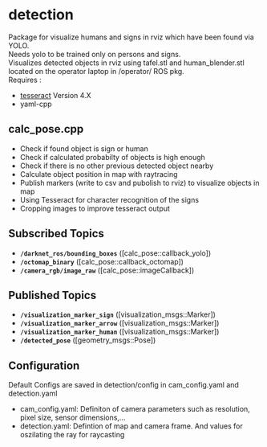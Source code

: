 # detection

Package for visualize humans and signs in rviz which have been found via YOLO.   
Needs yolo to be trained only on persons and signs.  
Visualizes detected objects in rviz using tafel.stl and human_blender.stl located on the operator laptop in /operator/ ROS pkg.   
Requires :
  - [tesseract](https://github.com/tesseract-ocr/tesseract) Version 4.X
  - yaml-cpp
 ## calc_pose.cpp
  - Check if found object is sign or human
  - Check if calculated probabilty of objects is high enough
  - Check if there is no other previous detected object nearby
  - Calculate object position in map with raytracing
  - Publish markers (write to csv and pubolish to rviz) to visualize objects in map
  - Using Tesseract for character recognition of the signs
  - Cropping images to improve tesseract output


## Subscribed Topics
* **`/darknet_ros/bounding_boxes`** ([calc_pose::callback_yolo])
* **`/octomap_binary`** ([calc_pose::callback_octomap])
* **`/camera_rgb/image_raw`** ([calc_pose::imageCallback])

## Published Topics
* **`/visualization_marker_sign`** ([visualization_msgs::Marker])
* **`/visualization_marker_arrow`** ([visualization_msgs::Marker])
* **`/visualization_marker_human`** ([visualization_msgs::Marker])
* **`/detected_pose`** ([geometry_msgs::Pose])

## Configuration
Default Configs are saved in detection/config in cam_config.yaml and detection.yaml
  - cam_config.yaml: Definiton of camera parameters such as resolution, pixel size, sensor dimensions,...
  - detection.yaml: Defintion of map and camera frame. And values for oszilating the ray for raycasting 



